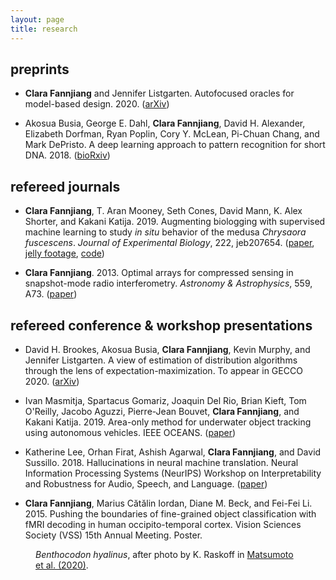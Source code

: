 ```yaml
---
layout: page
title: research
---
```


## preprints

- **Clara Fannjiang** and Jennifer Listgarten. Autofocused oracles for model-based design. 2020. ([arXiv](https://arxiv.org/abs/2006.08052))

- Akosua Busia, George E. Dahl, **Clara Fannjiang**, David H. Alexander, Elizabeth Dorfman, Ryan Poplin, Cory Y. McLean, Pi-Chuan Chang, and Mark DePristo. A deep learning approach to pattern recognition for short DNA. 2018. ([bioRxiv](https://www.biorxiv.org/content/early/2018/06/22/353474))

## refereed journals

- **Clara Fannjiang**, T. Aran Mooney, Seth Cones, David Mann, K. Alex Shorter, and Kakani Katija. 2019. Augmenting biologging with supervised machine learning to study *in situ* behavior of the medusa *Chrysaora fuscescens*. *Journal of Experimental Biology*, 222, jeb207654. ([paper](https://jeb.biologists.org/content/222/16/jeb207654), [jelly footage](http://movie.biologists.com/video/10.1242/jeb.207654/video-1), [code](https://bitbucket.org/mbari/jellymove/src/master/))

- **Clara Fannjiang**. 2013. Optimal arrays for compressed sensing in snapshot-mode radio interferometry. *Astronomy & Astrophysics*, 559, A73. ([paper](https://www.aanda.org/articles/aa/full_html/2013/11/aa21079-13/aa21079-13.html))

## refereed conference & workshop presentations

- David H. Brookes, Akosua Busia, **Clara Fannjiang**, Kevin Murphy, and Jennifer Listgarten. A view of estimation of distribution algorithms through the lens of expectation-maximization. To appear in GECCO 2020. ([arXiv](https://arxiv.org/abs/1905.10474))

- Ivan Masmitja, Spartacus Gomariz, Joaquin Del Rio, Brian Kieft, Tom O'Reilly, Jacobo Aguzzi, Pierre-Jean Bouvet, **Clara Fannjiang**, and Kakani Katija. 2019. Area-only method for underwater object tracking using autonomous vehicles. IEEE OCEANS. ([paper](https://ieeexplore.ieee.org/document/8867277))

- Katherine Lee, Orhan Firat, Ashish Agarwal, **Clara Fannjiang**, and David Sussillo. 2018. Hallucinations in neural machine translation. Neural Information Processing Systems (NeurIPS) Workshop on Interpretability and Robustness for Audio, Speech, and Language. ([paper](/research/neurips_irasl_2018.pdf))

- **Clara Fannjiang**, Marius Cătălin Iordan, Diane M. Beck, and Fei-Fei Li. 2015. Pushing the boundaries of fine-grained object classification with fMRI decoding in human occipito-temporal cortex. Vision Sciences Society (VSS) 15th Annual Meeting. Poster.

<figure class="align-center">
  <a href="#"><img src="{{ '/images/benthocodon_hyalinus_med.png' | absolute_url }}" alt=""></a>
  <figcaption><em>Benthocodon hyalinus</em>, after photo by K. Raskoff in <a href="https://www.frontiersin.org/articles/10.3389/fmars.2019.00798/full">Matsumoto et al. (2020)</a>.</figcaption>
</figure> 

